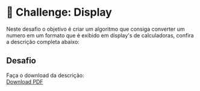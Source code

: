 # 🥇 Challenge: Display 

Neste desafio o objetivo é criar um algoritmo que consiga converter um numero em um formato que é exibido em display's de calculadoras, confira a descrição completa abaixo:

## Desafio

Faça o download da descrição: </br>
[Download PDF](https://github.com/GuilhermeAGouveia/display/files/9801431/ficha-cadastral.pdf)
